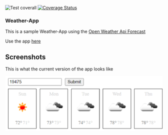 ![Test coverall](https://github.com/estand25/weather-app-v2/workflows/Test%20coverall/badge.svg)
[![Coverage Status](https://coveralls.io/repos/github/estand25/weather-app-v2/badge.svg?branch=master)](https://coveralls.io/github/estand25/weather-app-v2?branch=master)

### Weather-App

This is a sample Weather-App using the [Open Weather Api Forecast](https://openweathermap.org/forecast16)

Use the app [here](https://estand25.github.io/weather-app-v2/)

## Screenshots

This is what the current version of the app looks like

![Sample Weather App](https://raw.githubusercontent.com/estand25/weather-app-v2/master/readme/sample-weather-app.PNG)
